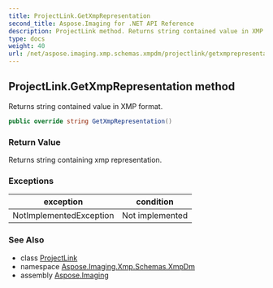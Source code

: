 ```yaml
---
title: ProjectLink.GetXmpRepresentation
second_title: Aspose.Imaging for .NET API Reference
description: ProjectLink method. Returns string contained value in XMP format
type: docs
weight: 40
url: /net/aspose.imaging.xmp.schemas.xmpdm/projectlink/getxmprepresentation/
---
```

## ProjectLink.GetXmpRepresentation method

Returns string contained value in XMP format.

```csharp
public override string GetXmpRepresentation()
```

### Return Value

Returns string containing xmp representation.

### Exceptions

| exception | condition |
| --- | --- |
| NotImplementedException | Not implemented |

### See Also

* class [ProjectLink](../)
* namespace [Aspose.Imaging.Xmp.Schemas.XmpDm](../../projectlink/)
* assembly [Aspose.Imaging](../../../)


